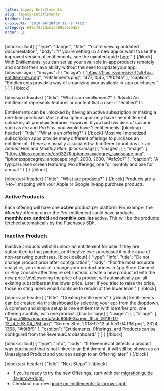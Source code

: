 ```yaml
---
title: Legacy Entitlements
slug: legacy-entitlements
hidden: true
createdAt: '2019-08-29T20:15:45.785Z'
category: 648c78a1dbb1aa005e52ed52
order: 11
---
```

[block:callout]
{
  "type": "danger",
  "title": "You're viewing outdated documentation",
  "body": "If you're setting up a new app or want to use the improved version of entitlements, see the updated guide [here](doc:entitlements)."
}
[/block]
With Entitlements, you can set up your available in-app products remotely and control their availability without the need to update your app.
[block:image]
{
  "images": [
    {
      "image": [
        "https://files.readme.io/44a845a-entitlements.png",
        "entitlements.png",
        1477,
        1045,
        "#fbfafa"
      ],
      "caption": "Entitlements provide a way of organizing your available in-app purchases."
    }
  ]
}
[/block]

[block:api-header]
{
  "title": "What is an entitlement?"
}
[/block]
An entitlement represents features or content that a user is "entitled" to. 

Entitlements can be unlocked by having an active subscription or making a one-time purchase. Most subscription apps only have one entitlement, unlocking all premium features. However, if you had two tiers of content such as *Pro* and *Pro Plus*, you would have 2 entitlements. 
[block:api-header]
{
  "title": "What is an offering?"
}
[/block]
Most well monetized subscription apps provide many different offerings to purchase an entitlement. These are usually associated with different durations i.e. an *Annual Plan* and *Monthly Plan*. 
[block:image]
{
  "images": [
    {
      "image": [
        "https://files.readme.io/eb03276-iphonexspacegrey_landscape.png",
        "iphonexspacegrey_landscape.png",
        2000,
        2000,
        "#afc9c7"
      ],
      "caption": "A typical upsell screen featuring two offerings, one for monthly and one for annual."
    }
  ]
}
[/block]

[block:api-header]
{
  "title": "What are products?"
}
[/block]
Products are a 1-to-1 mapping with your Apple or Google in-app purchase products.

### Active Products
Each offering will have one **active** product per platform. For example, the *Monthly* offering under the *Pro* entitlement could have products **monthly_pro_android** and **monthly_pro_ios** active. This will be the products fetched automatically by the Purchases SDK.

### Inactive Products
Inactive products will still unlock an entitlement for user if they are subscribed to that product, or if they've ever purchased it in the case of non-renewing purchases.
[block:callout]
{
  "type": "info",
  "title": "Do not change product price after configuration",
  "body": "For the most accurate analytics, you shouldn't change your product prices in App Store Connect or Play Console after they're set. Instead, create a new product id with the new price.\n\nLowering the price of a product will automatically put all existing subscribers at the lower price. Later, if you tried to raise the price, those existing users would continue to remain at the lower level."
}
[/block]

[block:api-header]
{
  "title": "Creating Entitlements"
}
[/block]
Entitlements can be created via the dashboard by selecting your app from the dropdown. A common and simple setup is one entitlement with identifier pro, one offering monthly, with one product.
[block:image]
{
  "images": [
    {
      "image": [
        "https://files.readme.io/adc90b9-Screen_Shot_2018-12-12_at_5.53.04_PM.png",
        "Screen Shot 2018-12-12 at 5.53.04 PM.png",
        2324,
        1368,
        "#f9f8f9"
      ],
      "caption": "Entitlements, Offerings, and Products can be configured from the RevenueCat dashboard."
    }
  ]
}
[/block]

[block:callout]
{
  "type": "info",
  "body": "If RevenueCat detects a product was purchased that is not linked to an Entitlement, it will still be shown as an Unassigned Product and you can assign to an Offering later."
}
[/block]

[block:api-header]
{
  "title": "Next Steps"
}
[/block]
* If you're ready to try the new Offerings, start with our [migration guide :fa-arrow-right: ](doc:offerings-migration)
* Checkout our new [guide on entitlements :fa-arrow-right: ](doc:entitlements)